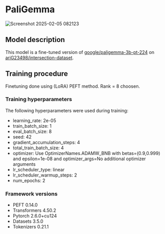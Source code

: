 # PaliGemma
![Screenshot 2025-02-05 082123](https://github.com/user-attachments/assets/81a025d9-5d98-4a3b-97b5-6dc7a16a7da2)

## Model description

This model is a fine-tuned version of [google/paligemma-3b-pt-224](https://huggingface.co/google/paligemma-3b-pt-224) on [ariG23498/intersection-dataset](https://huggingface.co/datasets/ariG23498/intersection-dataset).



## Training procedure

Finetuning done using (LoRA) PEFT method. Rank = 8 choosen.

### Training hyperparameters

The following hyperparameters were used during training:
- learning_rate: 2e-05
- train_batch_size: 1
- eval_batch_size: 8
- seed: 42
- gradient_accumulation_steps: 4
- total_train_batch_size: 4
- optimizer: Use OptimizerNames.ADAMW_BNB with betas=(0.9,0.999) and epsilon=1e-08 and optimizer_args=No additional optimizer arguments
- lr_scheduler_type: linear
- lr_scheduler_warmup_steps: 2
- num_epochs: 2


### Framework versions

- PEFT 0.14.0
- Transformers 4.50.2
- Pytorch 2.6.0+cu124
- Datasets 3.5.0
- Tokenizers 0.21.1
